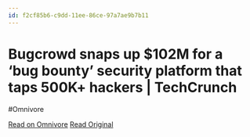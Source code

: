 ```yaml
---
id: f2cf85b6-c9dd-11ee-86ce-97a7ae9b7b11
---
```


# Bugcrowd snaps up $102M for a ‘bug bounty’ security platform that taps 500K+ hackers | TechCrunch
#Omnivore

[Read on Omnivore](https://omnivore.app/me/bugcrowd-snaps-up-102-m-for-a-bug-bounty-security-platform-that--18d9ed1b228)
[Read Original](https://techcrunch.com/2024/02/12/bugcrowd-snaps-up-102m-for-a-bug-bounty-security-platform-that-taps-500k-hackers/)

